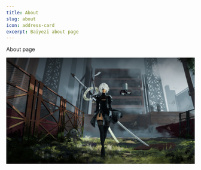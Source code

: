 ```yaml
---
title: About
slug: about
icon: address-card
excerpt: Baiyezi about page
---
```


About page

![image](../assets/about/2b.jpg)